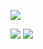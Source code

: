![](http://github-profile-summary-cards.vercel.app/api/cards/profile-details?username=theyadev&theme=github)

![](http://github-profile-summary-cards.vercel.app/api/cards/stats?username=theyadev&theme=github)
![](http://github-profile-summary-cards.vercel.app/api/cards/productive-time?username=theyadev&theme=github&utcOffset=2)
